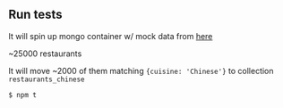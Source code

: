 ## Run tests

It will spin up mongo container w/ mock data from [here](https://docs.mongodb.com/getting-started/shell/import-data/#overview)

~25000 restaurants

It will move ~2000 of them matching `{cuisine: 'Chinese'}` to collection `restaurants_chinese`

```sh
$ npm t
```

